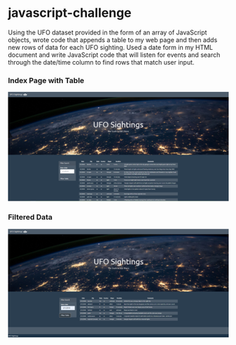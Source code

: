 # javascript-challenge


Using the UFO dataset provided in the form of an array of JavaScript objects, wrote code that appends a table to my web page and then adds new rows of data for each UFO sighting.
Used a date form in my HTML document and write JavaScript code that will listen for events and search through the date/time column to find rows that match user input.

### Index Page with Table ###
![](Images/index.PNG) 

### Filtered Data ###
![](Images/filtered_table.PNG) 
